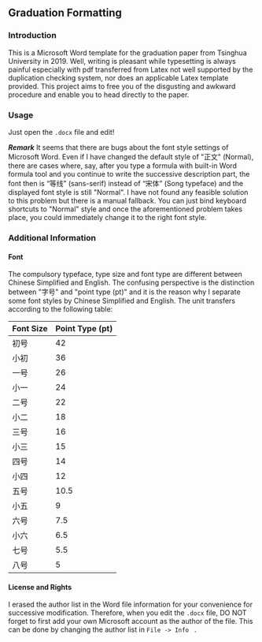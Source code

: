 ## Graduation Formatting

### Introduction

This is a Microsoft Word template for the graduation paper from Tsinghua University in 2019. Well, writing is pleasant while typesetting is always painful especially with pdf transferred from Latex not well supported by the duplication checking system, nor does an applicable Latex template provided. This project aims to free you of the disgusting and awkward procedure and enable you to head directly to the paper.

### Usage

Just open the `.docx` file and edit!

***Remark***  It seems that there are bugs about the font style settings of Microsoft Word. Even if I have changed  the default style of "正文" (Normal), there are cases where, say, after you type a formula with built-in Word formula tool and you continue to write the successive description part, the font then is “等线” (sans-serif) instead of “宋体” (Song typeface) and the displayed font style is still "Normal". I have not found any feasible solution to this problem but there is a manual fallback. You can just bind keyboard shortcuts to "Normal" style and once the aforementioned problem takes place, you could immediately change it to the right font style. 

### Additional Information

#### Font

The compulsory typeface, type size and font type are different between Chinese Simplified and English. The confusing perspective is the distinction between "字号" and "point type (pt)" and it is the reason why I separate some font styles by Chinese Simplified and English. The unit transfers according to the following table:

| Font Size | Point Type (pt) |
| --------- | --------------- |
| 初号      | 42              |
| 小初      | 36              |
| 一号      | 26              |
| 小一      | 24              |
| 二号      | 22              |
| 小二      | 18              |
| 三号      | 16              |
| 小三      | 15              |
| 四号      | 14              |
| 小四      | 12              |
| 五号      | 10.5            |
| 小五      | 9               |
| 六号      | 7.5             |
| 小六      | 6.5             |
| 七号      | 5.5             |
| 八号      | 5               |

#### License and Rights

I erased the author list in the Word file information for your convenience for successive modification. Therefore, when you edit the `.docx` file, DO NOT forget to first add your own Microsoft account as the author of the file. This can be done by changing the author list in `File -> Info ` .

